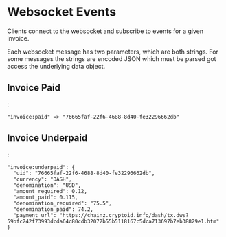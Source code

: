 # Websocket Events

Clients connect to the websocket and subscribe to events for a given invoice.

Each websocket message has two parameters, which are both strings. For some messages the strings are encoded JSON which must be parsed got access the underlying data object.

## Invoice Paid

<String>:<String>

```
"invoice:paid" => "76665faf-22f6-4688-8d40-fe32296662db"
```

## Invoice Underpaid

<String>:<JSON>

```
"invoice:underpaid": {
  "uid": "76665faf-22f6-4688-8d40-fe32296662db",
  "currency": "DASH",
  "denomination": "USD",
  "amount_required": 0.12,
  "amount_paid": 0.115,
  "denomination_required": "75.5",
  "denomination_paid": 74.2,
  "payment_url": "https://chainz.cryptoid.info/dash/tx.dws?59bfc242f73993dcda64c80cdb32072b55b5118167c5dca713697b7eb38829e1.htm"
}
```
